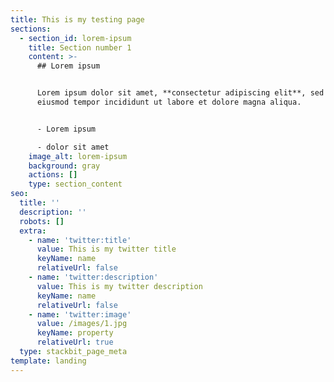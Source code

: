 ```yaml
---
title: This is my testing page
sections:
  - section_id: lorem-ipsum
    title: Section number 1
    content: >-
      ## Lorem ipsum


      Lorem ipsum dolor sit amet, **consectetur adipiscing elit**, sed do
      eiusmod tempor incididunt ut labore et dolore magna aliqua.


      - Lorem ipsum

      - dolor sit amet
    image_alt: lorem-ipsum
    background: gray
    actions: []
    type: section_content
seo:
  title: ''
  description: ''
  robots: []
  extra:
    - name: 'twitter:title'
      value: This is my twitter title
      keyName: name
      relativeUrl: false
    - name: 'twitter:description'
      value: This is my twitter description
      keyName: name
      relativeUrl: false
    - name: 'twitter:image'
      value: /images/1.jpg
      keyName: property
      relativeUrl: true
  type: stackbit_page_meta
template: landing
---
```

